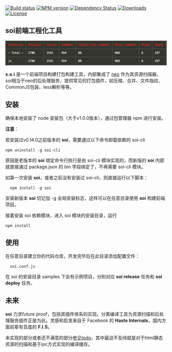 [![Build status][travis-image]][travis-url]
[![NPM version][npm-image]][npm-url]
[![Dependency Status][david-image]][david-url]
[![Downloads][downloads-image]][downloads-url]
[![License][license-image]][license-url]

<style></style>

## soi前端工程化工具

![sloc stats](./doc/assets/sloc.png "sloc stats")

**s.o.i** 是一个前端项目构建打包构建工具，内部集成了 [neo](https://github.com/AceMood/neo) 作为其资源扫描器，soi相当于neo的后处理服务，提供常见的打包插件，如压缩、合并、文件指纹、CommonJS包装、less解析等等。

## 安装
确保本地安装了 node 安装包（大于v1.0.0版本），通过包管理器 npm 进行安装。

**注意**：

若安装过v0.14.0之前版本的 **soi**，需要通过以下命令卸载依赖的 soi-cli

```
npm uninstall -g soi-cli
```
原因是老版本的 **soi** 绑定命令行执行是由 soi-cli 模块实现的，而新版的 **soi** 内部就直接通过 package.json 的 bin 字段绑定了，不再需要 soi-cli 模块。

如第一次安装 **soi**，或者之前没有安装过 soi-cli，则直接运行以下脚本：

```
  npm install -g soi
```

安装新版本 **soi** 切记加 -g 全局安装标志，这样可以在任意目录使用 **soi** 构建前端项目。

接着安装 soi 依赖模块，进入 soi 模块的安装目录，运行

```
npm install
```

## 使用
在任意目录建立你的代码仓库，开发完毕后在此目录添加配置文件：
```
  soi.conf.js
```
在 soi 的安装目录 samples 下会有示例项目，分别对应 **soi release** 任务和 **soi deploy** 任务。

## 未来
**soi** 力求future proof，包括其插件体系的实现。分离编译工具为资源扫描和后处理服务插件正是为此。灵感和启发来自于 Facebook 的 **Haste Internals**，国内方面前辈有百度的 **F.I.S**。

未实现的部分或者还不满意的部分[参见todo](./doc/todos.md)，其中最迫不及待就是对于html静态资源的扫描和基于ipc方式实现的编译缓存。


[travis-image]: https://img.shields.io/travis/Saber-Team/soi.svg?style=flat-square
[travis-url]: https://travis-ci.org/Saber-Team/soi
[npm-image]: https://img.shields.io/npm/v/soi.svg?style=flat-square
[npm-url]: https://npmjs.org/package/soi
[node-image]: https://img.shields.io/node/v/soi.svg?style=flat-square
[node-url]: https://npmjs.org/package/soi
[david-image]: http://img.shields.io/david/Saber-Team/soi.svg?style=flat-square
[david-url]: https://david-dm.org/Saber-Team/soi
[coveralls-image]: https://img.shields.io/coveralls/Saber-Team/soi.svg?style=flat-square
[coveralls-url]: https://coveralls.io/r/Saber-Team/soi?branch=master
[downloads-image]: http://img.shields.io/npm/dm/soi.svg?style=flat-square
[downloads-url]: https://npmjs.org/package/soi
[license-image]: http://img.shields.io/npm/l/soi.svg?style=flat-square
[license-url]: LICENSE.md
